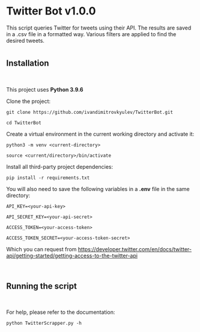 # Twitter Bot v1.0.0
This script queries Twitter for tweets using their API.
The results are saved in a .csv file in a formatted way.
Various filters are applied to find the desired tweets.

#

## Installation
<br/>

This project uses **Python 3.9.6**

Clone the project:
```
git clone https://github.com/ivandimitrovkyulev/TwitterBot.git

cd TwitterBot
```

Create a virtual environment in the current working directory and activate it:

```
python3 -m venv <current-directory>

source <current/directory>/bin/activate
```

Install all third-party project dependencies:
```
pip install -r requirements.txt
```

You will also need to save the following variables in a **.env** file in the same directory:
```
API_KEY=<your-api-key> 

API_SECRET_KEY=<your-api-secret>

ACCESS_TOKEN=<your-access-token>

ACCESS_TOKEN_SECRET=<your-access-token-secret>
```

Which you can request from https://developer.twitter.com/en/docs/twitter-api/getting-started/getting-access-to-the-twitter-api

<br/>

## Running the script
<br/>

For help, please refer to the documentation:
```
python TwitterScrapper.py -h